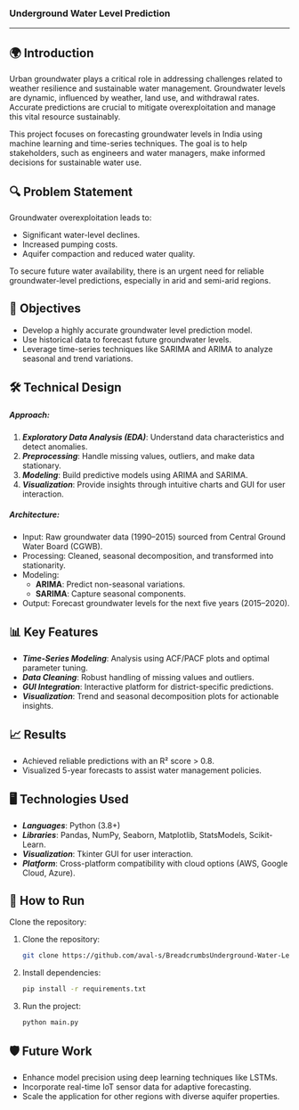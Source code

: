 ### Underground Water Level Prediction


 --- 

## 🌍 Introduction
Urban groundwater plays a critical role in addressing challenges related to weather resilience and sustainable water management. Groundwater levels are dynamic, influenced by weather, land use, and withdrawal rates. Accurate predictions are crucial to mitigate overexploitation and manage this vital resource sustainably.

This project focuses on forecasting groundwater levels in India using machine learning and time-series techniques. The goal is to help stakeholders, such as engineers and water managers, make informed decisions for sustainable water use.

## 🔍 Problem Statement
Groundwater overexploitation leads to:

- Significant water-level declines.
- Increased pumping costs.
- Aquifer compaction and reduced water quality.

To secure future water availability, there is an urgent need for reliable groundwater-level predictions, especially in arid and semi-arid regions.

## 🎯 Objectives
- Develop a highly accurate groundwater level prediction model.
- Use historical data to forecast future groundwater levels.
- Leverage time-series techniques like SARIMA and ARIMA to analyze seasonal and trend variations.

## 🛠️ Technical Design

##### Approach:
1. _**Exploratory Data Analysis (EDA)**_: Understand data characteristics and detect anomalies.
2. _**Preprocessing**_: Handle missing values, outliers, and make data stationary.
3. _**Modeling**_: Build predictive models using ARIMA and SARIMA.
4. _**Visualization**_: Provide insights through intuitive charts and GUI for user interaction.

##### Architecture:
- Input: Raw groundwater data (1990–2015) sourced from Central Ground Water Board (CGWB).
- Processing: Cleaned, seasonal decomposition, and transformed into stationarity.
- Modeling:
	* **ARIMA**: Predict non-seasonal variations.
	* **SARIMA**: Capture seasonal components.
- Output: Forecast groundwater levels for the next five years (2015–2020).

## 📊 Key Features
- _**Time-Series Modeling**_: Analysis using ACF/PACF plots and optimal parameter tuning.
- _**Data Cleaning**_: Robust handling of missing values and outliers.
- _**GUI Integration**_: Interactive platform for district-specific predictions.
- _**Visualization**_: Trend and seasonal decomposition plots for actionable insights.

## 📈 Results
- Achieved reliable predictions with an R² score > 0.8.
- Visualized 5-year forecasts to assist water management policies.

## 🖥️ Technologies Used
- _**Languages**_: Python (3.8+)
- _**Libraries**_: Pandas, NumPy, Seaborn, Matplotlib, StatsModels, Scikit-Learn.
- _**Visualization**_: Tkinter GUI for user interaction.
- _**Platform**_: Cross-platform compatibility with cloud options (AWS, Google Cloud, Azure).

## 🚀 How to Run
Clone the repository:

1. Clone the repository:
   ```bash
   git clone https://github.com/aval-s/BreadcrumbsUnderground-Water-Level-Prediction.git
   ```

2. Install dependencies:
	```bash
	pip install -r requirements.txt
	```
3. Run the project:
	```bash
	python main.py
 	```

## 🛡️ Future Work
- Enhance model precision using deep learning techniques like LSTMs.
- Incorporate real-time IoT sensor data for adaptive forecasting.
- Scale the application for other regions with diverse aquifer properties.
